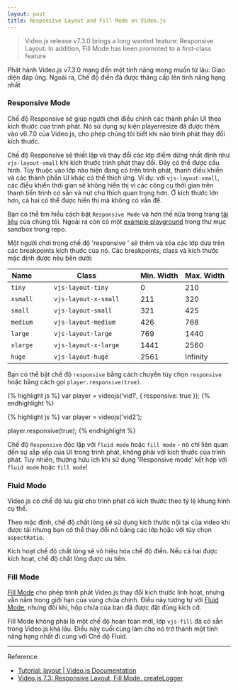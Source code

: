 ```yaml
---
layout: post
title: Responsive Layout and Fill Mode on Video.js
---
```


> Video.js release v7.3.0 brings a long wanted feature: Responsive Layout. In addition, Fill Mode has been promoted to a first-class feature

Phát hành Video.js v7.3.0 mang đến một tính năng mong muốn từ lâu: Giao diện đáp ứng. Ngoài ra, Chế độ điền đã được thăng cấp lên tính năng hạng nhất

### Responsive Mode

Chế độ Responsive sẽ giúp người chơi điều chỉnh các thành phần UI theo kích thước của trình phát. Nó sử dụng sự kiện playerresize đã được thêm vào v6.7.0 của Video.js, cho phép chúng tôi biết khi nào trình phát thay đổi kích thước.

Chế độ Responsive sẽ thiết lập và thay đổi các lớp điểm dừng nhất định như `vjs-layout-small` khi kích thước trình phát thay đổi. Đây có thể được cấu hình. Tùy thuộc vào lớp nào hiện đang có trên trình phát, thanh điều khiển và các thành phần UI khác có thể thích ứng.
Ví dụ: với `vjs-layout-small`, các điều khiển thời gian sẽ không hiển thị vì các công cụ thời gian trên thanh tiến trình có sẵn và nút chú thích quan trọng hơn. Ở kích thước lớn hơn, cả hai có thể được hiển thị mà không có vấn đề.

Bạn có thể tìm hiểu cách bật `Responsive Mode` và hơn thế nữa trong trang [tài liệu](https://docs.videojs.com/tutorial-layout.html#responsive-mode) của chúng tôi. Ngoài ra còn có một [example playground](https://github.com/videojs/video.js/blob/master/sandbox/responsive.html.example) trong thư mục sandbox trong repo.

Một người chơi trong chế độ 'responsive ' sẽ thêm và xóa các lớp dựa trên các breakpoints kích thước của nó. Các breakpoints, class và kích thước mặc định được nêu bên dưới:

| Name |  |  | Class |  |  | Min. Width | Max. Width |
| -- | -- | -- | -- | -- | -- | -- | -- |
| `tiny`   |  |  |  `vjs-layout-tiny`    |  |  | 0 | 210 |
| `xsmall` |  |  |  `vjs-layout-x-small` |  |  | 211 | 320 |
| `small`  |  |  |  `vjs-layout-small`   |  |  | 321 | 425 |
| `medium` |  |  |  `vjs-layout-medium`  |  |  | 426 | 768 |
| `large`  |  |  |  `vjs-layout-large`   |  |  | 769 | 1440 |
| `xlarge` |  |  |  `vjs-layout-x-large` |  |  | 1441 | 2560 |
| `huge`   |  |  |  `vjs-layout-huge`    |  |  | 2561 | Infinity |

Bạn có thể bật chế độ `responsive` bằng cách chuyển tùy chọn `responsive` hoặc bằng cách gọi `player.responsive(true)`.

{% highlight js %}
var player = videojs('vid1', {
  responsive: true
});
{% endhighlight %}

{% highlight js %}
var player = videojs('vid2');

player.responsive(true);
{% endhighlight %}

Chế độ `Responsive` độc lập với `fluid mode` hoặc `fill mode` - nó chỉ liên quan đến sự sắp xếp của UI trong trình phát, không phải với kích thước của trình phát. Tuy nhiên, thường hữu ích khi sử dụng 'Responsive mode' kết hợp với `fluid mode` hoặc `fill mode`!

### Fluid Mode
Video.js có chế độ lưu giữ cho trình phát có kích thước theo tỷ lệ khung hình cụ thể.

Theo mặc định, chế độ chất lỏng sẽ sử dụng kích thước nội tại của video khi được tải nhưng bạn có thể thay đổi nó bằng các lớp hoặc với tùy chọn `aspectRatio`.

Kích hoạt chế độ chất lỏng sẽ vô hiệu hóa chế độ điền. Nếu cả hai được kích hoạt, chế độ chất lỏng được ưu tiên.

### Fill Mode
[Fill Mode](https://docs.videojs.com/tutorial-layout.html#fill-mode) cho phép trình phát Video.js thay đổi kích thước linh hoạt, nhưng vẫn nằm trong giới hạn của vùng chứa chính. Điều này tương tự với [Fluid Mode](https://docs.videojs.com/tutorial-layout.html#fluid-mode), nhưng đôi khi, hộp chứa của bạn đã được đặt đúng kích cỡ.

Fill Mode không phải là một chế độ hoàn toàn mới, lớp `vjs-fill` đã có sẵn trong Video.js khá lâu. Điều này cuối cùng làm cho nó trở thành một tính năng hạng nhất đi cùng với Chế độ Fluid.






-----
Reference
- [Tutorial: layout | Video.js Documentation](https://docs.videojs.com/tutorial-layout.html)
- [Video.js 7.3: Responsive Layout, Fill Mode, createLogger](https://blog.videojs.com/video-js-7-3-responsive-layout-fill-mode-createlogger/)
